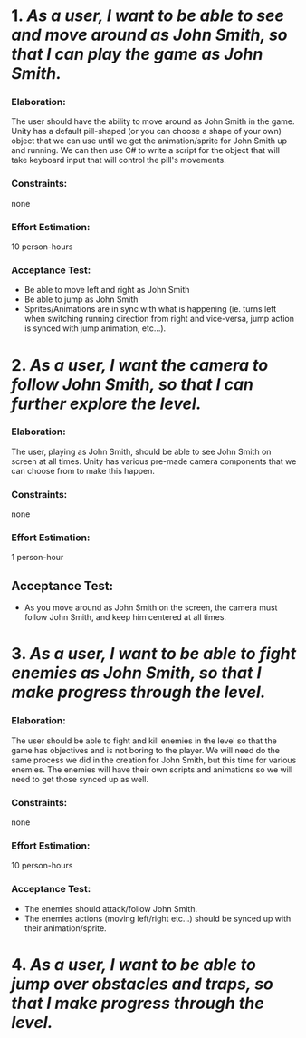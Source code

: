 # 1. *As a user, I want to be able to see and move around as John Smith, so that I can play the game as John Smith.*

### Elaboration: 
The user should have the ability to move around as John Smith in the game. Unity has a default pill-shaped (or you can choose a shape of your own) object that we can use until we get the animation/sprite for John Smith up and running. We can then use C# to write a script for the object that will take keyboard input that will control the pill's movements. 

### Constraints: 
none

### Effort Estimation:
10 person-hours

### Acceptance Test: 
- Be able to move left and right as John Smith
- Be able to jump as John Smith
- Sprites/Animations are in sync with what is happening (ie. turns left when switching running direction from right and vice-versa, jump action is synced with jump animation, etc...).


# 2. *As a user, I want the camera to follow John Smith, so that I can further explore the level.*

### Elaboration:
The user, playing as John Smith, should be able to see John Smith on screen at all times. Unity has various pre-made camera components that we can choose from to make this happen.

### Constraints:
none

### Effort Estimation:
1 person-hour

## Acceptance Test:
- As you move around as John Smith on the screen, the camera must follow John Smith, and keep him centered at all times.


# 3. *As a user, I want to be able to fight enemies as John Smith, so that I make progress through the level.*

### Elaboration:
The user should be able to fight and kill enemies in the level so that the game has objectives and is not boring to the player. We will need do the same process we did in the creation for John Smith, but this time for various enemies. The enemies will have their own scripts and animations so we will need to get those synced up as well. 

### Constraints:
none

### Effort Estimation:
10 person-hours

### Acceptance Test:
- The enemies should attack/follow John Smith.
- The enemies actions (moving left/right etc...) should be synced up with their animation/sprite.


# 4. *As a user, I want to be able to jump over obstacles and traps, so that I make progress through the level.*

